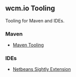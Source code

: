 ## wcm.io Tooling

Tooling for Maven and IDEs.


### Maven

* [Maven Tooling](maven/)


### IDEs

* [Netbeans Sightly Extension](netbeans/sightly/)
